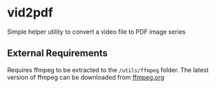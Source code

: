 # vid2pdf
Simple helper utility to convert a video file to PDF image series

## External Requirements

Requires ffmpeg to be extracted to the `/utils/ffmpeg` folder. The latest version of ffmpeg can be downloaded from [ffmpeg.org](https://www.ffmpeg.org/download.html)